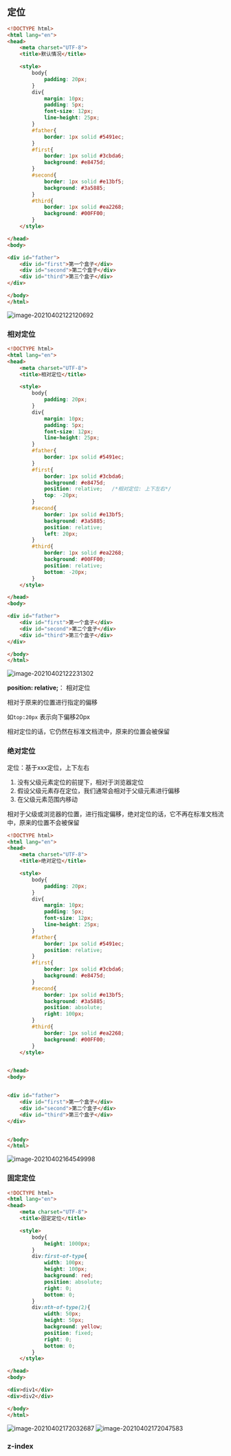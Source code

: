 ## 定位

```html
<!DOCTYPE html>
<html lang="en">
<head>
    <meta charset="UTF-8">
    <title>默认情况</title>

    <style>
        body{
            padding: 20px;
        }
        div{
            margin: 10px;
            padding: 5px;
            font-size: 12px;
            line-height: 25px;
        }
        #father{
            border: 1px solid #5491ec;
        }
        #first{
            border: 1px solid #3cbda6;
            background: #e8475d;
        }
        #second{
            border: 1px solid #e13bf5;
            background: #3a5885;
        }
        #third{
            border: 1px solid #ea2268;
            background: #00FF00;
        }
    </style>

</head>
<body>

<div id="father">
    <div id="first">第一个盒子</div>
    <div id="second">第二个盒子</div>
    <div id="third">第三个盒子</div>
</div>

</body>
</html>
```

![image-20210402122120692](https://img2020.cnblogs.com/blog/2213660/202104/2213660-20210402122120603-1613363119.png) 

### 相对定位

```html
<!DOCTYPE html>
<html lang="en">
<head>
    <meta charset="UTF-8">
    <title>相对定位</title>

    <style>
        body{
            padding: 20px;
        }
        div{
            margin: 10px;
            padding: 5px;
            font-size: 12px;
            line-height: 25px;
        }
        #father{
            border: 1px solid #5491ec;
        }
        #first{
            border: 1px solid #3cbda6;
            background: #e8475d;
            position: relative;   /*相对定位: 上下左右*/
            top: -20px;
        }
        #second{
            border: 1px solid #e13bf5;
            background: #3a5885;
            position: relative;
            left: 20px;
        }
        #third{
            border: 1px solid #ea2268;
            background: #00FF00;
            position: relative;
            bottom: -20px;
        }
    </style>

</head>
<body>

<div id="father">
    <div id="first">第一个盒子</div>
    <div id="second">第二个盒子</div>
    <div id="third">第三个盒子</div>
</div>

</body>
</html>
```

![image-20210402122231302](https://img2020.cnblogs.com/blog/2213660/202104/2213660-20210402122231065-396506681.png) 

**position: relative;**： 相对定位

相对于原来的位置进行指定的偏移

如`top:20px` 表示向下偏移20px

相对定位的话，它仍然在标准文档流中，原来的位置会被保留



### 绝对定位

定位：基于xxx定位，上下左右

1. 没有父级元素定位的前提下，相对于浏览器定位
2. 假设父级元素存在定位，我们通常会相对于父级元素进行偏移
3. 在父级元素范围内移动

相对于父级或浏览器的位置，进行指定偏移，绝对定位的话，它不再在标准文档流中，原来的位置不会被保留

```html
<!DOCTYPE html>
<html lang="en">
<head>
    <meta charset="UTF-8">
    <title>绝对定位</title>

    <style>
        body{
            padding: 20px;
        }
        div{
            margin: 10px;
            padding: 5px;
            font-size: 12px;
            line-height: 25px;
        }
        #father{
            border: 1px solid #5491ec;
            position: relative;
        }
        #first{
            border: 1px solid #3cbda6;
            background: #e8475d;
        }
        #second{
            border: 1px solid #e13bf5;
            background: #3a5885;
            position: absolute;
            right: 100px;
        }
        #third{
            border: 1px solid #ea2268;
            background: #00FF00;
        }
    </style>


</head>
<body>


<div id="father">
    <div id="first">第一个盒子</div>
    <div id="second">第二个盒子</div>
    <div id="third">第三个盒子</div>
</div>


</body>
</html>
```

![image-20210402164549998](https://img2020.cnblogs.com/blog/2213660/202104/2213660-20210402164549771-968483944.png) 



### 固定定位

```html
<!DOCTYPE html>
<html lang="en">
<head>
    <meta charset="UTF-8">
    <title>固定定位</title>

    <style>
        body{
            height: 1000px;
        }
        div:first-of-type{
            width: 100px;
            height: 100px;
            background: red;
            position: absolute;
            right: 0;
            bottom: 0;
        }
        div:nth-of-type(2){
            width: 50px;
            height: 50px;
            background: yellow;
            position: fixed;
            right: 0;
            bottom: 0;
        }
    </style>

</head>
<body>

<div>div1</div>
<div>div2</div>

</body>
</html>
```

![image-20210402172032687](https://img2020.cnblogs.com/blog/2213660/202104/2213660-20210402172032189-1508403502.png)  ![image-20210402172047583](https://img2020.cnblogs.com/blog/2213660/202104/2213660-20210402172047098-1552480872.png) 



### z-index



